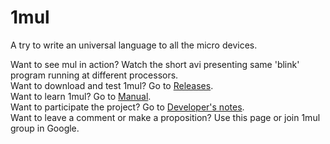 # 1mul
A try to write an universal language to all the micro devices.  

Want to see mul in action? Watch the short avi presenting same 'blink' program running at different processors.  
Want to download and test 1mul? Go to [Releases](https://github.com/eta-sys/1mul/releases).  
Want to learn 1mul? Go to [Manual](https://github.com/eta-sys/1mul/wiki/mul-Manual).  
Want to participate the project? Go to [Developer's notes](https://github.com/eta-sys/1mul/wiki/Developer's-Notes).  
Want to leave a comment or make a proposition? Use this page or join 1mul group in Google.  
